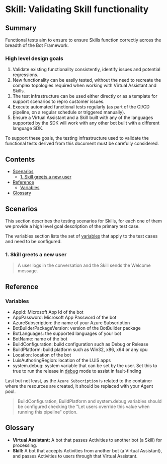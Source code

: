 ﻿# Skill: Validating Skill functionality

## Summary

Functional tests aim to ensure to ensure Skills function correctly across the breadth of the Bot Framework.

### High level design goals

1. Validate existing functionality consistently, identify issues and potential regressions.
2. New functionality can be easily tested, without the need to recreate the complex topologies required when working with Virtual Assistant and Skills.
3. The test infrastructure can be used either directly or as a template for support scenarios to repro customer issues.
4. Execute automated functional tests regularly (as part of the CI/CD pipeline, on a regular schedule or triggered manually).
5. Ensure a Virtual Assistant and a Skill built with any of the languages supported by the SDK will work with any other bot built with a different language SDK.

To support these goals, the testing infrastructure used to validate the functional tests derived from this document must be carefully considered.

## Contents

- [Scenarios](#scenarios)
    - [1. Skill greets a new user](#1-skill-greets-a-new-user)
- [Reference](#reference)
    - [Variables](#variables)
- [Glossary](#glossary)

## Scenarios

This section describes the testing scenarios for Skills, for each one of them we provide a high level goal description of the primary test case.

The variables section lists the set of [variables](#variables) that apply to the test cases and need to be configured.

### 1. Skill greets a new user

> A user logs in the conversation and the Skill sends the Welcome message.

## Reference

### Variables
- AppId: Microsoft App Id of the bot
- AppPassword: Microsoft App Password of the bot
- AzureSubscription: the name of your Azure Subscription
- BotBuilderPackageVersion: version of the BotBuilder package
- BotLanguages: the supported languages of your bot
- BotName: name of the bot
- BuildConfiguration: build configuration such as Debug or Release
- BuildPlatform: build platform such as Win32, x86, x64 or any cpu
- Location: location of the bot
- LuisAuthoringRegion: location of the LUIS apps
- system.debug: system variable that can be set by the user. Set this to true to run the release in [debug](https://docs.microsoft.com/en-us/azure/devops/pipelines/release/variables?view=azure-devops&tabs=batch#debug-mode) mode to assist in fault-finding

Last but not least, as the `Azure Subscription` is related to the container where the resources are created, it should be replaced with your Agent pool.

> BuildConfiguration, BuildPlatform and system.debug variables should be configured checking the "Let users override this value when running this pipeline" option.

## Glossary
- **Virtual Assistant:** A bot that passes Activities to another bot (a Skill) for processing.
- **Skill:** A bot that accepts Activities from another bot (a Virtual Assistant), and passes Activities to users through that Virtual Assistant.